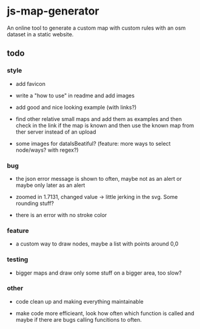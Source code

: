 # js-map-generator

An online tool to generate a custom map with custom rules with an osm dataset in a static website.

## todo

### style

- add favicon

- write a "how to use" in readme and add images

- add good and nice looking example (with links?)

- find other relative small maps and add them as examples and then check in the link if the map is known and then use the known map from ther server instead of an upload

- some images for dataIsBeatiful? (feature: more ways to select node/ways? with regex?)

### bug

- the json error message is shown to often, maybe not as an alert or maybe only later as an alert

- zoomed in 1.7131, changed value -> little jerking in the svg. Some rounding stuff?

- there is an error with no stroke color

### feature

- a custom way to draw nodes, maybe a list with points around 0,0

### testing

- bigger maps and draw only some stuff on a bigger area, too slow?

### other

- code clean up and making everything maintainable

- make code more efficieant, look how often which function is called and maybe if there are bugs calling funcitions to often.

[//]: # (links: https://geoffboeing.com/2017/03/urban-form-figure-ground/)
